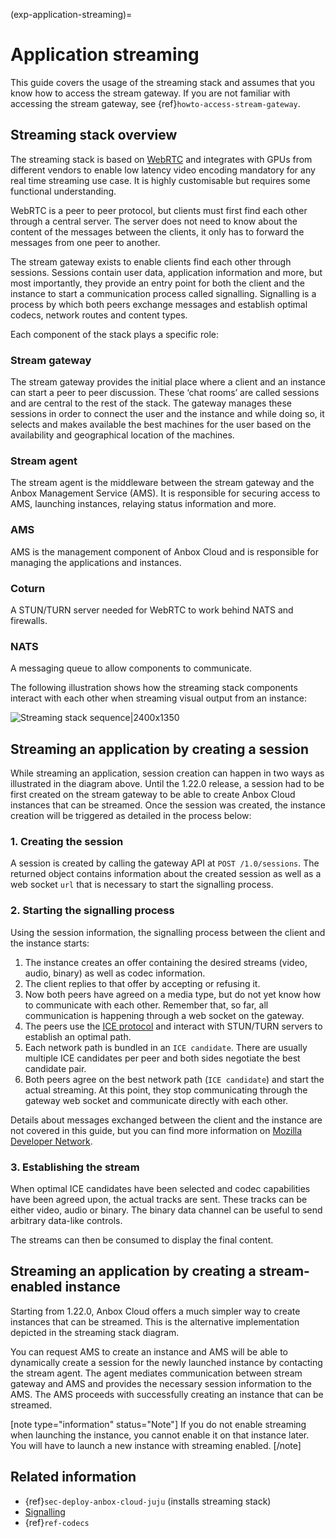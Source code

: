 (exp-application-streaming)=
# Application streaming

This guide covers the usage of the streaming stack and assumes that you know how to access the stream gateway. If you are not familiar with accessing the stream gateway, see {ref}`howto-access-stream-gateway`.

## Streaming stack overview

The streaming stack is based on [WebRTC](https://webrtc.org/) and integrates with GPUs from different vendors to enable low latency video encoding mandatory for any real time streaming use case. It is highly customisable but requires some functional understanding.

WebRTC is a peer to peer protocol, but clients must first find each other through a central server. The server does not need to know about the content of the messages between the clients, it only has to forward the messages from one peer to another.

The stream gateway exists to enable clients find each other through sessions. Sessions contain user data, application information and more, but most importantly, they provide an entry point for both the client and the instance to start a communication process called signalling. Signalling is a process by which both peers exchange messages and establish optimal codecs, network routes and content types.

Each component of the stack plays a specific role:

### Stream gateway

The stream gateway provides the initial place where a client and an instance can start a peer to peer discussion. These ‘chat rooms’ are called sessions and are central to the rest of the stack. The gateway manages these sessions in order to connect the user and the instance and while doing so, it selects and makes available the best machines for the user based on the availability and geographical location of the machines.

### Stream agent

The stream agent is the middleware between the stream gateway and the Anbox Management Service (AMS). It is responsible for securing access to AMS, launching instances, relaying status information and more.

### AMS

AMS is the management component of Anbox Cloud and is responsible for managing the applications and instances.

### Coturn

A STUN/TURN server needed for WebRTC to work behind NATS and firewalls.

### NATS

A messaging queue to allow components to communicate.

The following illustration shows how the streaming stack components interact with each other when streaming visual output from an instance:

![Streaming stack sequence|2400x1350](https://assets.ubuntu.com/v1/635d9cc5-streaming_stack.png)

## Streaming an application by creating a session

While streaming an application, session creation can happen in two ways as illustrated in the diagram above. Until the 1.22.0 release, a session had to be first created on the stream gateway to be able to create Anbox Cloud instances that can be streamed. Once the session was created, the instance creation will be triggered as detailed in the process below:

### 1. Creating the session

A session is created by calling the gateway API at `POST /1.0/sessions`. The returned object contains information about the created session as well as a web socket `url` that is necessary to start the signalling process.

### 2. Starting the signalling process

Using the session information, the signalling process between the client and the instance starts:

 1. The instance creates an offer containing the desired streams (video, audio, binary) as well as codec information.
 2. The client replies to that offer by accepting or refusing it.
 3. Now both peers have agreed on a media type, but do not yet know how to communicate with each other. Remember that, so far, all communication is happening through a web socket on the gateway.
 4. The peers use the [ICE protocol](https://developer.mozilla.org/en-US/docs/Web/API/WebRTC_API/Signaling_and_video_calling) and interact with STUN/TURN servers to establish an optimal path.
 5. Each network path is bundled in an `ICE candidate`. There are usually multiple ICE candidates per peer and both sides negotiate the best candidate pair.
 6. Both peers agree on the best network path (`ICE candidate`) and start the actual streaming. At this point, they stop communicating through the gateway web socket and communicate directly with each other.

Details about messages exchanged between the client and the instance are not covered in this guide, but you can find more information on [Mozilla Developer Network](https://developer.mozilla.org/en-US/docs/Web/API/WebRTC_API/Signaling_and_video_calling).

### 3. Establishing the stream

When optimal ICE candidates have been selected and codec capabilities have been agreed upon, the actual tracks are sent. These tracks can be either video, audio or binary. The binary data channel can be useful to send arbitrary data-like controls.

The streams can then be consumed to display the final content.

## Streaming an application by creating a stream-enabled instance

Starting from 1.22.0, Anbox Cloud offers a much simpler way to create instances that can be streamed. This is the alternative implementation depicted in the streaming stack diagram.

You can request AMS to create an instance and AMS will be able to dynamically create a session for the newly launched instance by contacting the stream agent. The agent mediates communication between stream gateway and AMS and provides the necessary session information to the AMS. The AMS proceeds with successfully creating an instance that can be streamed.

[note type="information" status="Note"]
If you do not enable streaming when launching the instance, you cannot enable it on that instance later. You will have to launch a new instance with streaming enabled.
[/note]

## Related information

* {ref}`sec-deploy-anbox-cloud-juju` (installs streaming stack)
* [Signalling](https://www.html5rocks.com/en/tutorials/webrtc/infrastructure/)
* {ref}`ref-codecs`

